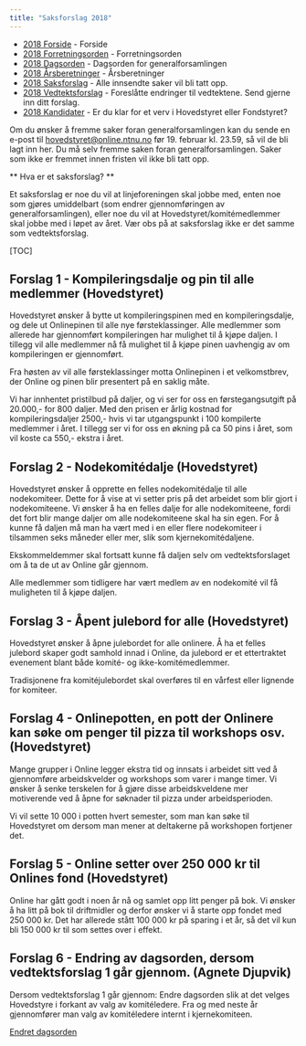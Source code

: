 ```yaml
---
title: "Saksforslag 2018"
---
```


* [2018 Forside](/wiki/online/generalforsamlingen/genfors2018)   - Forside
* [2018 Forretningsorden](/wiki/online/generalforsamlingen/genfors2018/forretningsorden) - Forretningsorden
* [2018 Dagsorden](/wiki/online/generalforsamlingen/genfors2018/dagsorden) - Dagsorden for generalforsamlingen
* [2018 Årsberetninger](/wiki/online/generalforsamlingen/genfors2018/aarsberetninger) - Årsberetninger
* [2018 Saksforslag](/wiki/online/generalforsamlingen/genfors2018/saksforslag) - Alle innsendte saker vil bli tatt opp.
* [2018 Vedtektsforslag](/wiki/online/generalforsamlingen/genfors2018/vedtekstforslag) - Foreslåtte endringer til vedtektene. Send gjerne inn ditt forslag.
* [2018 Kandidater](/wiki/online/generalforsamlingen/genfors2018/valg) - Er du klar for et verv i Hovedstyret eller Fondstyret? 

Om du ønsker å fremme saker foran generalforsamlingen kan du sende en e-post til hovedstyret@online.ntnu.no før 19. februar kl. 23.59, så vil de bli lagt inn her. Du må selv fremme saken foran generalforsamlingen. Saker som ikke er fremmet innen fristen vil ikke bli tatt opp. 

** Hva er et saksforslag? **

Et saksforslag er noe du vil at linjeforeningen skal jobbe med, enten noe som gjøres umiddelbart (som endrer gjennomføringen av generalforsamlingen), eller noe du vil at Hovedstyret/komitémedlemmer skal jobbe med i løpet av året. Vær obs på at saksforslag ikke er det samme som vedtektsforslag.

[TOC]

## Forslag 1 - Kompileringsdalje og pin til alle medlemmer (Hovedstyret)

Hovedstyret ønsker å bytte ut kompileringspinen med en kompileringsdalje, og dele ut Onlinepinen til alle nye førsteklassinger. Alle medlemmer som allerede har gjennomført kompileringen har mulighet til å kjøpe daljen. I tillegg vil alle medlemmer nå få mulighet til å kjøpe pinen uavhengig av om kompileringen er gjennomført.

Fra høsten av vil alle førsteklassinger motta Onlinepinen i et velkomstbrev, der Online og pinen blir presentert på en saklig måte.

Vi har innhentet pristilbud på daljer, og vi ser for oss en førstegangsutgift på 20.000,- for 800 daljer. Med den prisen er årlig kostnad for kompileringsdaljer 2500,- hvis vi tar utgangspunkt i 100 kompilerte medlemmer i året. I tillegg ser vi for oss en økning på ca 50 pins i året, som vil koste ca 550,- ekstra i året. 

## Forslag 2 - Nodekomitédalje (Hovedstyret)

Hovedstyret ønsker å opprette en felles nodekomitédalje til alle nodekomiteer. Dette for å vise at vi setter pris på det arbeidet som blir gjort i nodekomiteene. Vi ønsker å ha en felles dalje for alle nodekomiteene, fordi det fort blir mange daljer om alle nodekomiteene skal ha sin egen. For å kunne få daljen må man ha vært med i en eller flere nodekomiteer i tilsammen seks måneder eller mer, slik som kjernekomitédaljene.

Ekskommeldemmer skal fortsatt kunne få daljen selv om vedtektsforslaget om å ta de ut av Online går gjennom. 

Alle medlemmer som tidligere har vært medlem av en nodekomité vil få muligheten til å kjøpe daljen.

## Forslag 3 - Åpent julebord for alle (Hovedstyret)

Hovedstyret ønsker å åpne julebordet for alle onlinere. Å ha et felles julebord skaper godt samhold innad i Online, da julebord er et ettertraktet evenement blant både komité- og ikke-komitémedlemmer. 

Tradisjonene fra komitéjulebordet skal overføres til en vårfest eller lignende for komiteer. 




## Forslag 4 - Onlinepotten, en pott der Onlinere kan søke om penger til pizza til workshops osv. (Hovedstyret)

Mange grupper i Online legger ekstra tid og innsats i arbeidet sitt ved å gjennomføre arbeidskvelder og workshops som varer i mange timer. Vi ønsker å senke terskelen for å gjøre disse arbeidskveldene mer motiverende ved å åpne for søknader til pizza under arbeidsperioden.

Vi vil sette 10 000 i potten hvert semester, som man kan søke til Hovedstyret om dersom man mener at deltakerne på workshopen fortjener det. 

## Forslag 5 - Online setter over 250 000 kr til Onlines fond (Hovedstyret)

Online har gått godt i noen år nå og samlet opp litt penger på bok. Vi ønsker å ha litt på bok til driftmidler og derfor ønsker vi å starte opp fondet med 250 000 kr. Det har allerede stått 100 000 kr på sparing i et år, så det vil kun bli 150 000 kr til som settes over i effekt.

## Forslag 6 - Endring av dagsorden, dersom vedtektsforslag 1 går gjennom. (Agnete Djupvik)

Dersom vedtektsforslag 1 går gjennom: 
Endre dagsorden slik at det velges Hovedstyre i forkant av valg av komitéledere. Fra og med neste år gjennomfører man valg av komitéledere internt i kjernekomiteen.

[Endret dagsorden](/wiki/online/generalforsamlingen/genfors2018/nydagsorden)